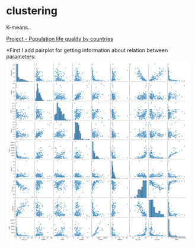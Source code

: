 # clustering
K-means..

[Project - Population life quality by countries](https://github.com/tural327/clustering/tree/main/K-means)

*First I add pairplot for getting information about relation between parameters: 
![](https://github.com/tural327/clustering/blob/main/K-means/pairplot.png)
